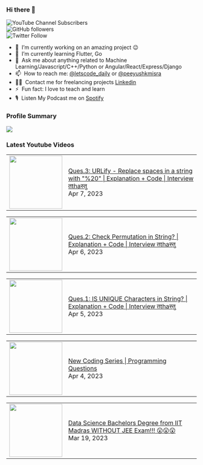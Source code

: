 ### Hi there 👋

![YouTube Channel Subscribers](https://img.shields.io/youtube/channel/subscribers/UCgmk1KXmrHXt_DO0kScyVmQ?style=social)  
![GitHub followers](https://img.shields.io/github/followers/misrapk?style=social)  
![Twitter Follow](https://img.shields.io/twitter/follow/peeyushkmisra?style=social)

- 🔭 &nbsp;I’m currently working on an amazing project :wink:
- 🌱 &nbsp;I’m currently learning Flutter, Go
- 💬 &nbsp;Ask me about anything related to Machine Learning/Javascript/C++/Python or Angular/React/Express/Django
- 📫 &nbsp;How to reach me: [@letscode_daily](https://www.instagram.com/letscode_daily/) or [@peeyushkmisra](https://www.instagram.com/peeyushkmisra/)
- 👨‍💻 &nbsp;Contact me for freelancing projects [Linkedin](https://www.linkedin.com/in/peeyushkmisra/)
- ⚡ &nbsp;Fun fact: I love to teach and learn
- 🎙 &nbsp;Listen My Podcast me on [Spotify](https://open.spotify.com/show/5HlTHA4yxnj56N1klajpQc)

### Profile Summary

![](https://github-profile-summary-cards.vercel.app/api/cards/profile-details?username=misrapk&theme=dracula)

### Latest Youtube Videos

<!-- YOUTUBE:START --><table><tr><td><a href="https://www.youtube.com/watch?v=t9Wix75617I"><img width="140px" src="https://i.ytimg.com/vi/t9Wix75617I/mqdefault.jpg"></a></td>
<td><a href="https://www.youtube.com/watch?v=t9Wix75617I">Ques.3: URLify - Replace spaces in a string with &quot;%20&quot; | Explanation + Code | Interview तthaस्तु</a><br/>Apr 7, 2023</td></tr></table>
<table><tr><td><a href="https://www.youtube.com/watch?v=5fLvw02539A"><img width="140px" src="https://i.ytimg.com/vi/5fLvw02539A/mqdefault.jpg"></a></td>
<td><a href="https://www.youtube.com/watch?v=5fLvw02539A">Ques.2: Check Permutation in String? | Explanation + Code | Interview तthaस्तु</a><br/>Apr 6, 2023</td></tr></table>
<table><tr><td><a href="https://www.youtube.com/watch?v=YnauEPSrW5E"><img width="140px" src="https://i.ytimg.com/vi/YnauEPSrW5E/mqdefault.jpg"></a></td>
<td><a href="https://www.youtube.com/watch?v=YnauEPSrW5E">Ques.1: IS UNIQUE Characters in String? | Explanation + Code | Interview तthaस्तु</a><br/>Apr 5, 2023</td></tr></table>
<table><tr><td><a href="https://www.youtube.com/watch?v=sqKxjOrjHBM"><img width="140px" src="https://i.ytimg.com/vi/sqKxjOrjHBM/mqdefault.jpg"></a></td>
<td><a href="https://www.youtube.com/watch?v=sqKxjOrjHBM">New Coding Series | Programming Questions</a><br/>Apr 4, 2023</td></tr></table>
<table><tr><td><a href="https://www.youtube.com/watch?v=14_AvViFY6c"><img width="140px" src="https://i.ytimg.com/vi/14_AvViFY6c/mqdefault.jpg"></a></td>
<td><a href="https://www.youtube.com/watch?v=14_AvViFY6c">Data Science Bachelors Degree from IIT Madras WITHOUT JEE Exam!!! 😲😲😲</a><br/>Mar 19, 2023</td></tr></table>
<!-- YOUTUBE:END -->
